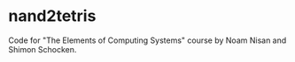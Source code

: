 # nand2tetris
Code for "The Elements of Computing Systems" course by Noam Nisan and Shimon Schocken.
